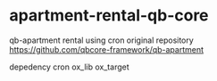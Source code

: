 # apartment-rental-qb-core
qb-apartment rental using cron
original repository https://github.com/qbcore-framework/qb-apartment

depedency
cron
ox_lib
ox_target
